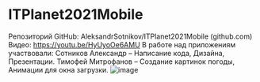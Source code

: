 # ITPlanet2021Mobile
Репозиторий GitHub: AleksandrSotnikov/ITPlanet2021Mobile (github.com)
Видео: https://youtu.be/HyUyoOe6AMU
В работе над приложениям участвовали:
Сотников Александр – Написание кода, Дизайна, Презентации.
Тимофей Митрофанов – Создание картинок погоды, Анимации для окна загрузки.
![image](https://user-images.githubusercontent.com/67824940/114322179-941be380-9b40-11eb-9b9a-053b2f49a6f3.png)
